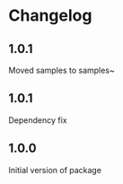 # Changelog

## 1.0.1
Moved samples to samples~

## 1.0.1
Dependency fix


## 1.0.0
Initial version of package